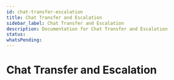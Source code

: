```yaml
---
id: chat-transfer-escalation
title: Chat Transfer and Escalation
sidebar_label: Chat Transfer and Escalation
description: Documentation for Chat Transfer and Escalation
status: 
whatsPending: 
---
```


# Chat Transfer and Escalation

